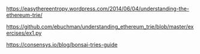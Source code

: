 https://easythereentropy.wordpress.com/2014/06/04/understanding-the-ethereum-trie/

https://github.com/ebuchman/understanding_ethereum_trie/blob/master/exercises/ex1.py

https://consensys.io/blog/bonsai-tries-guide
